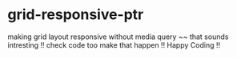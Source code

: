 # grid-responsive-ptr
making grid layout responsive without media query ~~ that sounds intresting !! check code too make that happen !! Happy Coding !! 
